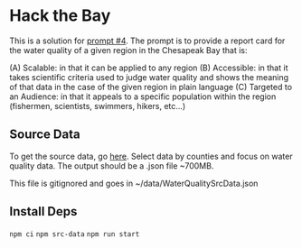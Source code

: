 # Hack the Bay
This is a solution for [prompt #4](https://hack-the-bay.devpost.com/details/resources#challenge4). The prompt is to provide a report card for the water quality of a given region in the Chesapeak Bay that is:

(A) Scalable: in that it can be applied to any region
(B) Accessible: in that it takes scientific criteria used to judge water quality and shows the meaning of that data in the case of the given region in plain language
(C) Targeted to an Audience: in that it appeals to a specific population within the region (fishermen, scientists, swimmers, hikers, etc...) 

## Source Data
To get the source data, go [here](http://data.chesapeakebay.net/WaterQuality). Select data by counties and focus on water quality data. The output should be a .json file ~700MB.

This file is gitignored and goes in ~/data/WaterQualitySrcData.json

## Install Deps
`npm ci`
`npm src-data`
`npm run start`
